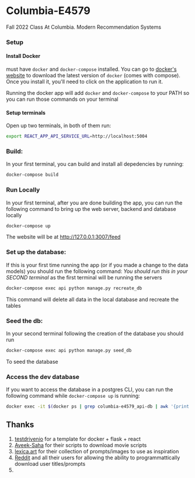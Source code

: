 # Columbia-E4579

Fall 2022 Class At Columbia. Modern Recommendation Systems

### Setup

#### Install Docker

must have `docker` and `docker-compose` installed. You can go to [docker's website](https://docs.docker.com/get-docker/)
to download the latest version of `docker` (comes with compose). Once you install it, you'll need to click on the application to run it.

Running the docker app will add `docker` and `docker-compose` to your PATH so you can run those commands on your terminal

#### Setup terminals

Open up two terminals, in both of them run:

```bash
export REACT_APP_API_SERVICE_URL=http://localhost:5004
```

### Build:

In your first terminal, you can build and install all depedencies by running:

```bash
docker-compose build
```

### Run Locally

In your first terminal, after you are done building the app, you can run the following command to bring up the web server, backend and database locally

```bash
docker-compose up
```

The website will be at http://127.0.0.1:3007/feed

### Set up the database:

If this is your first time running the app (or if you made a change to the data models) you should run the following command:
_You should run this in your SECOND terminal_ as the first terminal will be running the servers

```bash
docker-compose exec api python manage.py recreate_db
```

This command will delete all data in the local database and recreate the tables

### Seed the db:

In your second terminal following the creation of the database you should run

```bash
docker-compose exec api python manage.py seed_db
```

To seed the database

### Access the dev database

If you want to access the database in a postgres CLI, you can run the following command while `docker-compose up` is running:

```bash
docker exec -it $(docker ps | grep columbia-e4579_api-db | awk '{print $1}') psql -U postgres -d api_dev
```

## Thanks

1. [testdrivenio](https://github.com/testdrivenio/flask-react-aws) for a template for docker + flask + react
2. [Aveek-Saha](https://github.com/Aveek-Saha/Movie-Script-Database) for their scripts to download movie scripts
3. [lexica.art](https://lexica.art) for their collection of prompts/images to use as inspiration
4. [Reddit](https://reddit.com) and all their users for allowing the ability to programmattically download user titles/prompts
5.
